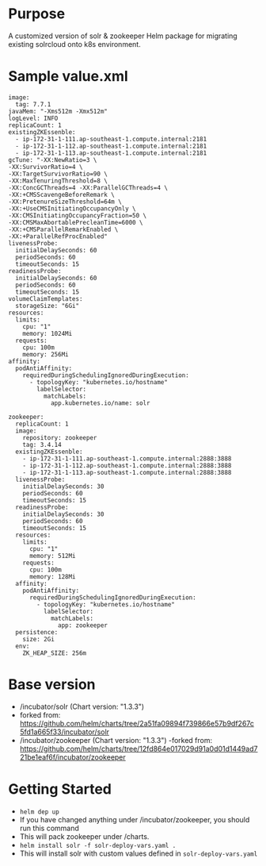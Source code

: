 # Purpose
A customized version of solr & zookeeper Helm package for migrating existing solrcloud onto k8s environment.

# Sample value.xml

```
image:
  tag: 7.7.1
javaMem: "-Xms512m -Xmx512m"
logLevel: INFO
replicaCount: 1
existingZKEssenble:
  - ip-172-31-1-111.ap-southeast-1.compute.internal:2181
  - ip-172-31-1-112.ap-southeast-1.compute.internal:2181
  - ip-172-31-1-113.ap-southeast-1.compute.internal:2181
gcTune: "-XX:NewRatio=3 \
-XX:SurvivorRatio=4 \
-XX:TargetSurvivorRatio=90 \
-XX:MaxTenuringThreshold=8 \
-XX:ConcGCThreads=4 -XX:ParallelGCThreads=4 \
-XX:+CMSScavengeBeforeRemark \
-XX:PretenureSizeThreshold=64m \
-XX:+UseCMSInitiatingOccupancyOnly \
-XX:CMSInitiatingOccupancyFraction=50 \
-XX:CMSMaxAbortablePrecleanTime=6000 \
-XX:+CMSParallelRemarkEnabled \
-XX:+ParallelRefProcEnabled"
livenessProbe:
  initialDelaySeconds: 60
  periodSeconds: 60
  timeoutSeconds: 15
readinessProbe:
  initialDelaySeconds: 60
  periodSeconds: 60
  timeoutSeconds: 15
volumeClaimTemplates:
  storageSize: "6Gi"
resources:
  limits:
    cpu: "1"
    memory: 1024Mi
  requests:
    cpu: 100m
    memory: 256Mi
affinity:
  podAntiAffinity:
    requiredDuringSchedulingIgnoredDuringExecution:
      - topologyKey: "kubernetes.io/hostname"
        labelSelector:
          matchLabels:
            app.kubernetes.io/name: solr

zookeeper:
  replicaCount: 1
  image:
    repository: zookeeper
    tag: 3.4.14
  existingZKEssenble:
    - ip-172-31-1-111.ap-southeast-1.compute.internal:2888:3888
    - ip-172-31-1-112.ap-southeast-1.compute.internal:2888:3888
    - ip-172-31-1-113.ap-southeast-1.compute.internal:2888:3888
  livenessProbe:
    initialDelaySeconds: 30
    periodSeconds: 60
    timeoutSeconds: 15
  readinessProbe:
    initialDelaySeconds: 30
    periodSeconds: 60
    timeoutSeconds: 15
  resources:
    limits:
      cpu: "1"
      memory: 512Mi
    requests:
      cpu: 100m
      memory: 128Mi
  affinity:
    podAntiAffinity:
      requiredDuringSchedulingIgnoredDuringExecution:
        - topologyKey: "kubernetes.io/hostname"
          labelSelector:
            matchLabels:
              app: zookeeper
  persistence:
    size: 2Gi
  env:
    ZK_HEAP_SIZE: 256m
```

# Base version
- /incubator/solr (Chart version: "1.3.3")
 - forked from: https://github.com/helm/charts/tree/2a51fa09894f739866e57b9df267c5fd1a665f33/incubator/solr
- /incubator/zookeeper  (Chart version: "1.3.3")
 -forked from: https://github.com/helm/charts/tree/12fd864e017029d91a0d01d1449ad721be1eaf6f/incubator/zookeeper
 
 # Getting Started
 - `helm dep up`
  - If you have changed anything under /incubator/zookeeper, you should run this command
  - This will pack zookeeper under /charts.
 - `helm install solr -f solr-deploy-vars.yaml .`
  - This will install solr with custom values defined in `solr-deploy-vars.yaml`
